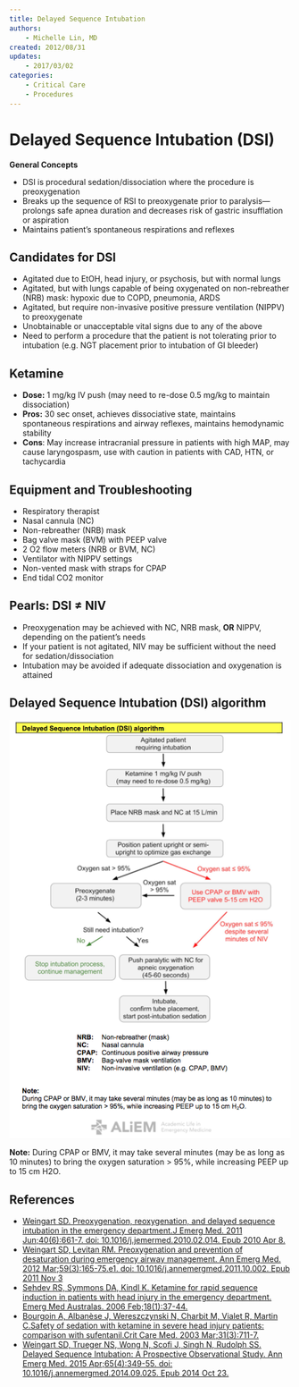 ```yaml
---
title: Delayed Sequence Intubation
authors:
    - Michelle Lin, MD
created: 2012/08/31
updates:  
    - 2017/03/02
categories:
    - Critical Care
    - Procedures
---
```


# Delayed Sequence Intubation (DSI)

**General Concepts**

- DSI is procedural sedation/dissociation where the procedure is preoxygenation
- Breaks up the sequence of RSI to preoxygenate prior to paralysis—prolongs safe apnea duration and decreases risk of gastric insufflation or aspiration
- Maintains patient’s spontaneous respirations and reflexes

## Candidates for DSI

- Agitated due to EtOH, head injury, or psychosis, but with normal lungs
- Agitated, but with lungs capable of being oxygenated on non-rebreather (NRB) mask: hypoxic due to COPD, pneumonia, ARDS
- Agitated, but require non-invasive positive pressure ventilation (NIPPV) to preoxygenate
- Unobtainable or unacceptable vital signs due to any of the above
- Need to perform a procedure that the patient is not tolerating prior to intubation (e.g. NGT placement prior to intubation of GI bleeder)

## Ketamine

- **Dose:** 1 mg/kg IV push (may need to re-dose 0.5 mg/kg to maintain dissociation)
- **Pros:** 30 sec onset, achieves dissociative state, maintains spontaneous respirations and airway reflexes, maintains hemodynamic stability
- **Cons**: May increase intracranial pressure in patients with high MAP, may cause laryngospasm, use with caution in patients with CAD, HTN, or tachycardia

## Equipment and Troubleshooting

- Respiratory therapist
- Nasal cannula (NC)
- Non-rebreather (NRB) mask
- Bag valve mask (BVM) with PEEP valve
- 2 O2 flow meters (NRB or BVM, NC)
- Ventilator with NIPPV settings
- Non-vented mask with straps for CPAP
- End tidal CO2 monitor

## Pearls: DSI ≠ NIV 

- Preoxygenation may be achieved with NC, NRB mask, **OR** NIPPV, depending on the patient’s needs
- If your patient is not agitated, NIV may be sufficient without the need for sedation/dissociation
- Intubation may be avoided if adequate dissociation and oxygenation is attained

## Delayed Sequence Intubation (DSI) algorithm

![](image-1.png)

**Note:** During CPAP or BMV, it may take several minutes (may be as long as 10 minutes) to bring the oxygen saturation > 95%, while increasing PEEP up to 15 cm H2O.

## References

- [Weingart SD. Preoxygenation, reoxygenation, and delayed sequence intubation in the emergency department.J Emerg Med. 2011 Jun;40(6):661-7. doi: 10.1016/j.jemermed.2010.02.014. Epub 2010 Apr 8.](https://www.ncbi.nlm.nih.gov/pubmed/?term=20378297)
- [Weingart SD, Levitan RM. Preoxygenation and prevention of desaturation during emergency airway management. Ann Emerg Med. 2012 Mar;59(3):165-75.e1. doi: 10.1016/j.annemergmed.2011.10.002. Epub 2011 Nov 3](https://www.ncbi.nlm.nih.gov/pubmed/?term=22050948)
- [Sehdev RS, Symmons DA, Kindl K. Ketamine for rapid sequence induction in patients with head injury in the emergency department. Emerg Med Australas. 2006 Feb;18(1):37-44.](https://www.ncbi.nlm.nih.gov/pubmed/?term=16454773)
- [Bourgoin A, Albanèse J, Wereszczynski N, Charbit M, Vialet R, Martin C.Safety of sedation with ketamine in severe head injury patients: comparison with sufentanil.Crit Care Med. 2003 Mar;31(3):711-7.](https://www.ncbi.nlm.nih.gov/pubmed/?term=12626974)
- [Weingart SD, Trueger NS, Wong N, Scofi J, Singh N, Rudolph SS. Delayed Sequence Intubation: A Prospective Observational Study. Ann Emerg Med. 2015 Apr;65(4):349-55. doi: 10.1016/j.annemergmed.2014.09.025. Epub 2014 Oct 23.](https://www.ncbi.nlm.nih.gov/pubmed/25447559) 
